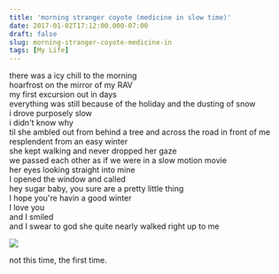 ```yaml
---
title: 'morning stranger coyote (medicine in slow time)'
date: 2017-01-02T17:12:00.000-07:00
draft: false
slug: morning-stranger-coyote-medicine-in
tags: [My Life]
---
```


  
there was a icy chill to the morning  
hoarfrost on the mirror of my RAV  
my first excursion out in days  
everything was still because of the holiday and the dusting of snow  
i drove purposely slow  
i didn't know why  
til she ambled out from behind a tree and across the road in front of me  
resplendent from an easy winter  
she kept walking and never dropped her gaze  
we passed each other as if we were in a slow motion movie  
her eyes looking straight into mine  
I opened the window and called  
hey sugar baby, you sure are a pretty little thing  
I hope you're havin a good winter  
I love you  
and I smiled  
and I swear to god she quite nearly walked right up to me  
  
  

![](/images/blog/legacy/P1100906a.jpg)

not this time, the first time.